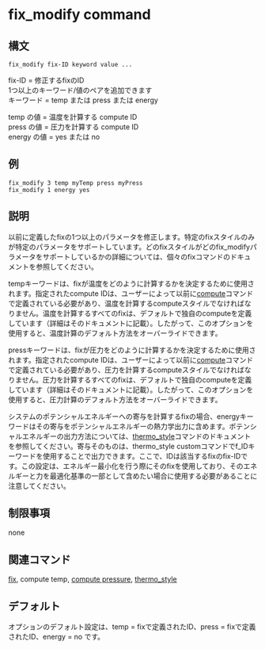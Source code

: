 # fix_modify command

## 構文
```
fix_modify fix-ID keyword value ...
```
fix-ID = 修正するfixのID  
1つ以上のキーワード/値のペアを追加できます  
キーワード = temp または press または energy  

temp の値 = 温度を計算する compute ID  
press の値 = 圧力を計算する compute ID  
energy の値 = yes または no  

## 例
```
fix_modify 3 temp myTemp press myPress
fix_modify 1 energy yes
```

## 説明
以前に定義したfixの1つ以上のパラメータを修正します。特定のfixスタイルのみが特定のパラメータをサポートしています。どのfixスタイルがどのfix_modifyパラメータをサポートしているかの詳細については、個々のfixコマンドのドキュメントを参照してください。

tempキーワードは、fixが温度をどのように計算するかを決定するために使用されます。指定されたcompute IDは、ユーザーによって以前に[compute]()コマンドで定義されている必要があり、温度を計算するcomputeスタイルでなければなりません。温度を計算するすべてのfixは、デフォルトで独自のcomputeを定義しています（詳細はそのドキュメントに記載）。したがって、このオプションを使用すると、温度計算のデフォルト方法をオーバーライドできます。

pressキーワードは、fixが圧力をどのように計算するかを決定するために使用されます。指定されたcompute IDは、ユーザーによって以前に[compute]()コマンドで定義されている必要があり、圧力を計算するcomputeスタイルでなければなりません。圧力を計算するすべてのfixは、デフォルトで独自のcomputeを定義しています（詳細はそのドキュメントに記載）。したがって、このオプションを使用すると、圧力計算のデフォルト方法をオーバーライドできます。

システムのポテンシャルエネルギーへの寄与を計算するfixの場合、energyキーワードはその寄与をポテンシャルエネルギーの熱力学出力に含めます。ポテンシャルエネルギーの出力方法については、[thermo_style]()コマンドのドキュメントを参照してください。寄与そのものは、thermo_style customコマンドでf_IDキーワードを使用することで出力できます。ここで、IDは該当するfixのfix-IDです。この設定は、エネルギー最小化を行う際にそのfixを使用しており、そのエネルギーと力を最適化基準の一部として含めたい場合に使用する必要があることに注意してください。

## 制限事項
none

## 関連コマンド
[fix](), compute temp, [compute pressure](), [thermo_style]()

## デフォルト
オプションのデフォルト設定は、temp = fixで定義されたID、press = fixで定義されたID、energy = no です。